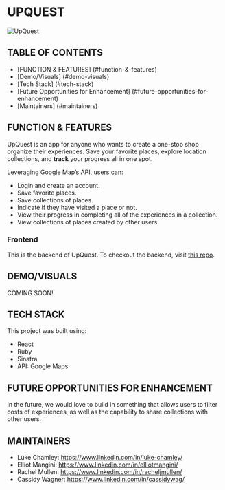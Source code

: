 # UPQUEST
![UpQuest](src/assets/UpQuest.png)

## TABLE OF CONTENTS

- [FUNCTION & FEATURES] (#function-&-features)
- [Demo/Visuals] (#demo-visuals)
- [Tech Stack] (#tech-stack)
- [Future Opportunities for Enhancement] (#future-opportunities-for-enhancement)
- [Maintainers] (#maintainers)

## FUNCTION & FEATURES

UpQuest is an app for anyone who wants to create a one-stop shop organize their experiences. Save your favorite places, explore location collections, and <strong>track</strong> your progress all in one spot. 

Leveraging Google Map’s API, users can:
- Login and create an account.
- Save favorite places.
- Save collections of places.
- Indicate if they have visited a place or not.
- View their progress in completing all of the experiences in a collection.
- View collections of places created by other users.

### Frontend

This is the backend of UpQuest. To checkout the backend, visit [this repo](https://github.com/RachelMullen/phase-3-sinatra-react-project-frontend/).

## DEMO/VISUALS
COMING SOON!

## TECH STACK
This project was built using:

- React
- Ruby
- Sinatra
- API: Google Maps

## FUTURE OPPORTUNITIES FOR ENHANCEMENT

In the future, we would love to build in something that allows users to filter costs of experiences, as well as the capability to share collections with other users.

## MAINTAINERS 

- Luke Chamley: https://www.linkedin.com/in/luke-chamley/ 
- Elliot Mangini: https://www.linkedin.com/in/elliotmangini/ 
- Rachel Mullen: https://www.linkedin.com/in/racheljmullen/ 
- Cassidy Wagner: https://www.linkedin.com/in/cassidywag/ 
